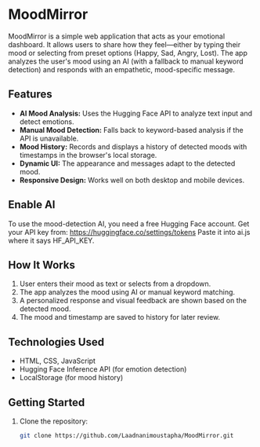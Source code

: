 # MoodMirror

MoodMirror is a simple web application that acts as your emotional dashboard. It allows users to share how they feel—either by typing their mood or selecting from preset options (Happy, Sad, Angry, Lost). The app analyzes the user's mood using an AI (with a fallback to manual keyword detection) and responds with an empathetic, mood-specific message.

## Features

- **AI Mood Analysis:** Uses the Hugging Face API to analyze text input and detect emotions.
- **Manual Mood Detection:** Falls back to keyword-based analysis if the API is unavailable.
- **Mood History:** Records and displays a history of detected moods with timestamps in the browser's local storage.
- **Dynamic UI:** The appearance and messages adapt to the detected mood.
- **Responsive Design:** Works well on both desktop and mobile devices.

## Enable AI
To use the mood-detection AI, you need a free Hugging Face account.
Get your API key from: https://huggingface.co/settings/tokens
Paste it into ai.js where it says HF_API_KEY.

## How It Works

1. User enters their mood as text or selects from a dropdown.
2. The app analyzes the mood using AI or manual keyword matching.
3. A personalized response and visual feedback are shown based on the detected mood.
4. The mood and timestamp are saved to history for later review.

## Technologies Used

- HTML, CSS, JavaScript
- Hugging Face Inference API (for emotion detection)
- LocalStorage (for mood history)

## Getting Started

1. Clone the repository:
   ```bash
   git clone https://github.com/Laadnanimoustapha/MoodMirror.git
